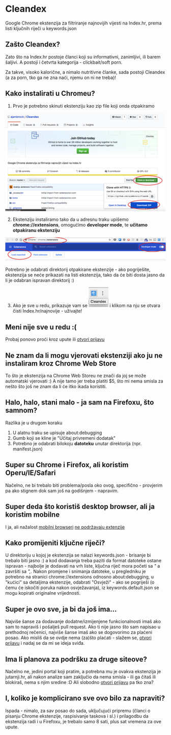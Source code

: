 # Cleandex

Google Chrome ekstenzija za filtriranje najnovijih vijesti na Index.hr, prema listi ključnih riječi u keywords.json

## Zašto Cleandex?

Zato što na Index.hr postoje članci koji su informativni, zanimljivi, ili barem šaljivi. A postoji i četvrta kategorija - clickbait/soft porn. 

Za takve, visoko kalorične, a nimalo nutritivne članke, sada postoji Cleandex (a za porn, tko ga ne zna naći, njemu on ni ne treba)! 

## Kako instalirati u Chromeu?

1. Prvo je potrebno skinuti ekstenziju kao zip file koji onda otpakiramo

![Kako dohvatiti ekstenziju](https://github.com/ajambrovic/Cleandex/blob/master/docs/images/dohvat.png)

2. Ekstenziju instaliramo tako da u adresnu traku upišemo <b>chrome://extensions</b>, omogućimo <b>developer mode</b>, te <b>učitamo otpakiranu ekstenziju</b>

![Kako učitati ekstenziju](https://github.com/ajambrovic/Cleandex/blob/master/docs/images/ucitavanje.png)


Potrebno je odabrati direktorij otpakirane ekstenzije - ako pogriješite, ekstenzija se neće prikazati na listi ekstenzija, tako da će biti dosta jasno da li je odabran ispravan direktorij :) 

3. Ako je sve u redu, prikazuje vam se ![Nova ikonica](https://github.com/ajambrovic/Cleandex/blob/master/docs/images/uspjeh.png) i klikom na nju se otvara čisti Index.hr/najnovije - uživajte!

## Meni nije sve u redu :(

Probaj ponovo proći kroz upute ili [otvori prijavu](https://github.com/ajambrovic/Cleandex/issues)

## Ne znam da li mogu vjerovati ekstenziji ako ju ne instaliram kroz Chrome Web Store

To što je ekstenzija na Chrome Web Storeu ne znači da joj se može automatski vjerovati :) A nije tamo jer treba platiti $5, što mi nema smisla za nešto što još ne znam da li će itko ikada koristiti.

## Halo, halo, stani malo - ja sam na Firefoxu, što samnom?

Razlika je u drugom koraku

  1. U alatnu traku se upisuje about:debugging 
  2. Gumb koji se kline je "Učitaj privremeni dodatak"
  3. Potrebno je odabrati bilokoju <b>datoteku</b> unutar direktorija (npr. manifest.json)
  
## Super su Chrome i Firefox, ali koristim Operu/IE/Safari

Načelno, ne bi trebalo biti problema/posla oko ovog, specifično - provjerim pa ako stignem dok sam još na godišnjem - napravim.
  
## Super deda što koristiš desktop browser, ali ja koristim mobilne

I ja, ali nažalost [mobilni browseri](https://stackoverflow.com/questions/6185882/) [ne podržavaju extenzije]( https://stackoverflow.com/questions/15786728/)

## Kako promijeniti ključne riječi?

U direktoriju u kojoj je ekstenzija se nalazi keywords.json - brisanje bi trebalo biti jasno :) a kod dodavanja treba paziti da format datoteke ostane ispravan - najbolje je dodavati na vrh liste, ključna riječ mora početi sa <i>"</i> a završiti sa <i>",</i>. Nakon promjene i snimanja datoteke, u pregledniku je potrebno na stranici chrome://extensions odnosno about:debugging, u "kućici" sa detaljima ekstenzije, odabrati "Osvježi"  - ako se pogriješi (o čemu će iskočiti poruka nakon osvježavanja), iz keywords.default.json se mogu kopirati originalne vrijednosti.

## Super je ovo sve, ja bi da još ima...

Najviše šanse za dodavanje dodatne/izmijenjene funkcionalnosti imaš ako sam to napraviš i pošalješ pull request.
Ako ti nije jasno što sam napisao u prethodnoj rečenici, najviše šanse imaš ako se dogovorimo za plaćeni posao.
Ako misliš da se ovdje nema (za)što plaćati - slažem se, [otvori prijavu](https://github.com/ajambrovic/Cleandex/issues) i nadaj se da mi se ideja sviđa.

## Ima li planova za podršku za druge siteove?

Načelno ne, jedini portal koji pratim, a potrebna mu je ovakva ekstenzija je jutarnji.hr, ali nakon analize sam zaključio da nema smisla - ili ga čitaš ili blokiraš, nema s njim sredine :D Ali slobodno [otvori prijavu](https://github.com/ajambrovic/Cleandex/issues) pa tko zna?

## I, koliko je komplicirano sve ovo bilo za napraviti?
Ispada - nimalo, za sav posao do sada, uključujući pripremu (članci o pisanju Chrome ekstenzije, raspisivanje taskova i sl.) i prilagodbu da ekstenzija radi i u Firefoxu, je trebalo samo 8 sati, plus sat vremena za ove upute.
